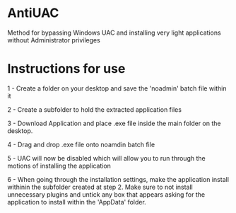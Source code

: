 # AntiUAC
Method for bypassing Windows UAC and installing very light applications without Administrator privileges

# Instructions for use

1 - Create a folder on your desktop and save the 'noadmin' batch file within it

2 - Create a subfolder to hold the extracted application files

3 - Download Application and place .exe file inside the main folder on the desktop.

4 - Drag and drop .exe file onto noamdin batch file

5 - UAC will now be disabled which will allow you to run through the motions of installing the application

6 - When going through the installation settings, make the application install withinin the subfolder created at step 2.
Make sure to not install unnecessary plugins and untick any box that appears asking for the application to install 
within the 'AppData' folder.

